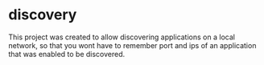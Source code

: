 # discovery

This project was created to allow discovering applications on a local network, so that you wont have to remember port and ips of an application that was enabled to be discovered.
